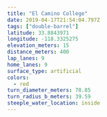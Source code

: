 ```yaml
---
title: "El Camino College"
date: 2019-04-17T21:54:04.797Z
tags: ["double-barrel"]
latitude: 33.8843971
longitude: -118.3325275
elevation_meters: 15
distance_meters: 400
lap_lanes: 9
home_lanes: 9
surface_type: artificial
colors:
  - red
turn_diameter_meters: 78.85
turn_radius_b_meters: 39.59
steeple_water_location: inside
---
```

